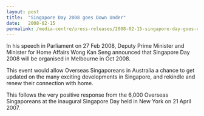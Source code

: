```yaml
---
layout: post
title:  "Singapore Day 2008 goes Down Under"
date:   2008-02-15
permalink: /media-centre/press-releases/2008-02-15-singapore-day-goes-down-under!/
---
```


In his speech in Parliament on 27 Feb 2008, Deputy Prime Minister and Minister for Home Affairs Wong Kan Seng announced that Singapore Day 2008 will be organised in Melbourne in Oct 2008.

This event would allow Overseas Singaporeans in Australia a chance to get updated on the many exciting developments in Singapore, and rekindle and renew their connection with home.

This follows the very positive response from the 6,000 Overseas Singaporeans at the inaugural Singapore Day held in New York on 21 April 2007.


